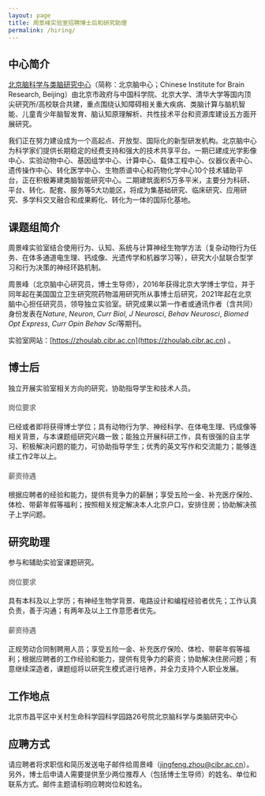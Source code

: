 ```yaml
---
layout: page
title: 周景峰实验室招聘博士后和研究助理
permalink: /hiring/
---
```


## 中心简介

[北京脑科学与类脑研究中心](http://www.cibr.ac.cn/)（简称：北京脑中心；Chinese Institute for Brain Research, Beijing）由北京市政府与中国科学院、北京大学、清华大学等国内顶尖研究所/高校联合共建，重点围绕认知障碍相关重大疾病、类脑计算与脑机智能、儿童青少年脑智发育、脑认知原理解析、共性技术平台和资源库建设五方面开展研究。

我们正在努力建设成为一个高起点、开放型、国际化的新型研发机构。北京脑中心为科学家们提供长期稳定的经费支持和强大的技术共享平台。一期已建成光学影像中心、实验动物中心、基因组学中心、计算中心、载体工程中心、仪器仪表中心、遗传操作中心、转化医学中心、生物质谱中心和药物化学中心10个技术辅助平台，正在积极筹建类脑智能研究中心。二期建筑面积5万多平米，主要分为科研、平台、转化、配套、服务等5大功能区，将成为集基础研究、临床研究、应用研究、多学科交叉融合和成果孵化、转化为一体的国际化基地。

## 课题组简介

周景峰实验室结合使用行为、认知、系统与计算神经生物学方法（复杂动物行为任务、在体多通道电生理、钙成像、光遗传学和机器学习等），研究大小鼠联合型学习和行为决策的神经环路机制。

周景峰（北京脑中心研究员，博士生导师），2016年获得北京大学博士学位，并于同年起在美国国立卫生研究院药物滥用研究所从事博士后研究，2021年起在北京脑中心担任研究员，领导独立实验室。研究成果以第一作者或通讯作者（含共同）身份发表在*Nature*, *Neuron*, *Curr Biol*, *J Neurosci*, *Behav Neurosci*, *Biomed Opt Express*, *Curr Opin Behav Sci*等期刊。

实验室网站：[https://zhoulab.cibr.ac.cn](https://zhoulab.cibr.ac.cn) 。

## 博士后

独立开展实验室相关方向的研究，协助指导学生和技术人员。

<h4 style="color:gray">岗位要求</h4>

已经或者即将获得博士学位；具有动物行为学、神经科学、在体电生理、钙成像等相关背景，与本课题组研究兴趣一致；能独立开展科研工作，具有很强的自主学习、积极解决问题的能力，可协助指导学生；优秀的英文写作和交流能力；能够连续工作2年以上。

<h4 style="color:gray">薪资待遇</h4>

根据应聘者的经验和能力，提供有竞争力的薪酬；享受五险一金、补充医疗保险、体检、带薪年假等福利；按照相关规定解决本人北京户口，安排住房；协助解决孩子上学问题。

## 研究助理

参与和辅助实验室课题研究。

<h4 style="color:gray">岗位要求</h4>

具有本科及以上学历；有神经生物学背景、电路设计和编程经验者优先；工作认真负责，善于沟通；有两年及以上工作意愿者优先。

<h4 style="color:gray">薪资待遇</h4>

正规劳动合同制聘用人员；享受五险一金、补充医疗保险、体检、带薪年假等福利；根据应聘者的工作经验和能力，提供有竞争力的薪资；协助解决住房问题；有意继续深造者，课题组将以研究生模式进行培养，并全力支持个人职业发展。

## 工作地点

北京市昌平区中关村生命科学园科学园路26号院北京脑科学与类脑研究中心

## 应聘方式

请应聘者将求职信和简历发送电子邮件给周景峰（[jingfeng.zhou@cibr.ac.cn](mailto:jingfeng.zhou@cibr.ac.cn)）。另外，博士后申请人需要提供至少两位推荐人（包括博士生导师）的姓名、单位和联系方式。邮件主题请标明应聘岗位和姓名。
